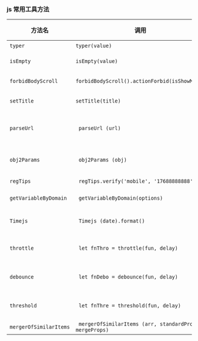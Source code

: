 ### js 常用工具方法

| 方法名 | 调用 | 参数类型 | 默认参数 | 说明 |
|-------|-------|---------|-------|-------|
| `typer` | `typer(value)` | `any` | - | 获取数据具体类型 |
| `isEmpty` | `isEmpty(value)` | `any` | - | 判断所有数据类型是否为空 |
| `forbidBodyScroll` | `forbidBodyScroll().actionForbid(isShowMask)` | `Boolean` | - | 禁止body滚动，解决弹出蒙层滑动穿透问题 |
| `setTitle` | `setTitle(title)` | `String` | - | 设置页面 title，单页面应用，兼容 title 问题 |
| `parseUrl` | ` parseUrl (url)` | `String or null` | `current url` | 解析链接中的数据 `http://example/api?name=hello&msg=world => { name: 'hello', msg: 'world' }` |
| `obj2Params` | ` obj2Params (obj)` | `Object or null` | - | 对象转 form 数据 `{ name: 'hello', msg: 'world' } => name=hello&msg=world` |
| `regTips` | ` regTips.verify('mobile', '17688888888')` | `type, value` | - | 正则判断 |
| `getVariableByDomain` | ` getVariableByDomain(options)` | `Object` | - | 根据不同域名，获取不同变量 |
| `Timejs` | ` Timejs (date).format()` | - | `new Date()&YYYY-MM-DD HH:mm:ss` | 日期格式化 |
| `throttle` | ` let fnThro = throttle(fun, delay)` | - | - | 节流函数(初始执行一次，一定时间内必定执行一次) |
| `debounce` | ` let fnDebo = debounce(fun, delay)` | - | - | 防抖函数(一定时间内不再次调用，执行一次) |
| `threshold` | ` let fnThre = threshold(fun, delay)` | - | - | 禁止频繁操作函数(第一次立即执行，delay 毫秒之后执行一次) |
| `mergerOfSimilarItems` | ` mergerOfSimilarItems (arr, standardProps, mergeProps)` | - | - | 合并同类项 |
